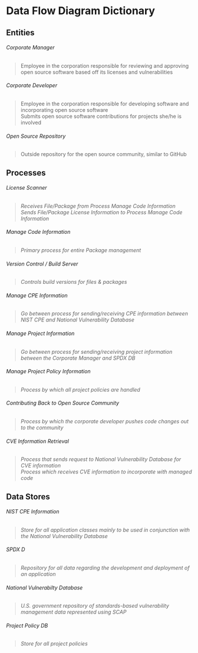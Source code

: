 # Data Flow Diagram Dictionary

## Entities
###### Corporate Manager
> Employee in the corporation responsible for reviewing and approving open source software based off its licenses and vulnerabilities

###### Corporate Developer
> Employee in the corporation responsible for developing software and incorporating open source software  
> Submits open source software contributions for projects she/he is involved

###### Open Source Repository
> Outside repository for the open source community, similar to GitHub

## Processes
###### License Scanner  
>*Receives File/Package from Process Manage Code Information*  
>*Sends File/Package License Information to Process Manage Code Information*  

###### Manage Code Information  
>*Primary process for entire Package management*

###### Version Control / Build Server
>*Controls build versions for files & packages*

###### Manage CPE Information
>*Go between process for sending/receiving CPE information between NIST CPE and National Vulnerability Database*

###### Manage Project Information
>*Go between process for sending/receiving project information between the Corporate Manager and SPDX DB*  

###### Manage Project Policy Information
>*Process by which all project policies are handled*

###### Contributing Back to Open Source Community
>*Process by which the corporate developer pushes code changes out to the community*

###### CVE Information Retrieval
>*Process that sends request to National Vulnerability Database for CVE information*  
>*Process which receives CVE information to incorporate with managed code*

## Data Stores  
###### NIST CPE Information  
>*Store for all application classes mainly to be used in conjunction with the National Vulnerability Database*

###### SPDX D
>*Repository for all data regarding the development and deployment of an application*

###### National Vulnerabilty Database
>*U.S. government repository of standards-based vulnerability management data represented using SCAP*

###### Project Policy DB
>*Store for all project policies*
